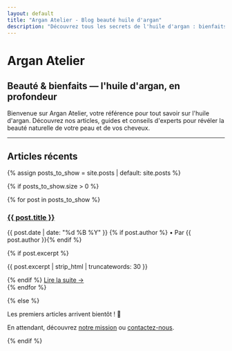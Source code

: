 ```yaml
---
layout: default
title: "Argan Atelier - Blog beauté huile d'argan"
description: "Découvrez tous les secrets de l'huile d'argan : bienfaits, routines beauté, conseils d'achat et comparatifs d'experts."
---
```


# Argan Atelier
## Beauté & bienfaits — l'huile d'argan, en profondeur

<div class="intro-section">
  <p>Bienvenue sur Argan Atelier, votre référence pour tout savoir sur l'huile d'argan. Découvrez nos articles, guides et conseils d'experts pour révéler la beauté naturelle de votre peau et de vos cheveux.</p>
</div>

---

## Articles récents

{% assign posts_to_show = site.posts | default: site.posts %}

{% if posts_to_show.size > 0 %}
  <div class="posts-list">
    {% for post in posts_to_show %}
      <article class="post-preview">
        <h3><a href="{{ post.url | relative_url }}">{{ post.title }}</a></h3>
        <p class="post-meta">
          <time datetime="{{ post.date | date_to_xmlschema }}">
            {{ post.date | date: "%d %B %Y" }}
          </time>
          {% if post.author %} • Par {{ post.author }}{% endif %}
        </p>
        {% if post.excerpt %}
          <p class="post-excerpt">{{ post.excerpt | strip_html | truncatewords: 30 }}</p>
        {% endif %}
        <a href="{{ post.url | relative_url }}" class="read-more">Lire la suite →</a>
      </article>
    {% endfor %}
  </div>

 

{% else %}
  <div class="no-posts">
    <p>Les premiers articles arrivent bientôt ! 🌟</p>
    <p>En attendant, découvrez <a href="/a-propos/">notre mission</a> ou <a href="/contact/">contactez-nous</a>.</p>
  </div>
{% endif %}